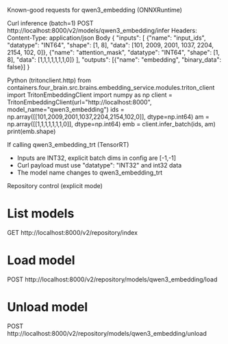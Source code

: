 Known-good requests for qwen3_embedding (ONNXRuntime)

Curl inference (batch=1)
POST http://localhost:8000/v2/models/qwen3_embedding/infer
Headers: Content-Type: application/json
Body
{
  "inputs": [
    {"name": "input_ids", "datatype": "INT64", "shape": [1, 8], "data": [101, 2009, 2001, 1037, 2204, 2154, 102, 0]},
    {"name": "attention_mask", "datatype": "INT64", "shape": [1, 8], "data": [1,1,1,1,1,1,1,0]}
  ],
  "outputs": [{"name": "embedding", "binary_data": false}]
}

Python (tritonclient.http)
from containers.four_brain.src.brains.embedding_service.modules.triton_client import TritonEmbeddingClient
import numpy as np
client = TritonEmbeddingClient(url="http://localhost:8000", model_name="qwen3_embedding")
ids = np.array([[101,2009,2001,1037,2204,2154,102,0]], dtype=np.int64)
am = np.array([[1,1,1,1,1,1,1,0]], dtype=np.int64)
emb = client.infer_batch(ids, am)
print(emb.shape)

If calling qwen3_embedding_trt (TensorRT)
- Inputs are INT32, explicit batch dims in config are [-1,-1]
- Curl payload must use "datatype": "INT32" and int32 data
- The model name changes to qwen3_embedding_trt

Repository control (explicit mode)
# List models
GET  http://localhost:8000/v2/repository/index
# Load model
POST http://localhost:8000/v2/repository/models/qwen3_embedding/load
# Unload model
POST http://localhost:8000/v2/repository/models/qwen3_embedding/unload

